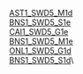 [AST1_SWD5_M1d](https://drive.google.com/drive/folders/1SUzE5yOeKvSPjI4W5d01HejVLFDMvjUy?usp=drive_link)\
[BNS1_SWD5_S1e](https://drive.google.com/drive/folders/1Gj0E750jHTmo0fZP0KehHgHayC8KYn9C?usp=drive_link)\
[CAI1_SWD5_G1e](https://drive.google.com/drive/folders/1C0ot-Wzo8VttiqQvsmigVqaPx8xkxsYX?usp=drive_link)\
[BNS1_SWD5_M1e](https://drive.google.com/drive/folders/1uaKLslXhd06FU9hSNepHgZlMVrohnIT0?usp=drive_link)\
[ONL1_SWD5_G1d](https://drive.google.com/drive/folders/18BtiTfHL6WqvWHYAG-UUnto7BUs2z24B?usp=drive_link)\
[BNS1_SWD5_S1d](https://drive.google.com/drive/folders/1sCP9dkpfqMe3pja0lhw_oKD0XhAAZ3d-?usp=drive_link)\
